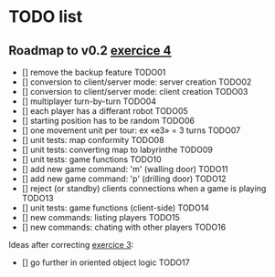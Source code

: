 # TODO list

## Roadmap to v0.2 [exercice 4](https://openclassrooms.com/courses/apprenez-a-programmer-en-python/exercises/181)

- [] remove the backup feature TODO01
- [] conversion to client/server mode: server creation TODO02
- [] conversion to client/server mode: client creation TODO03
- [] multiplayer turn-by-turn TODO04
- [] each player has a differant robot TODO05
- [] starting position has to be random TODO06
- [] one movement unit per tour: ex «e3» = 3 turns TODO07
- [] unit tests: map conformity TODO08
- [] unit tests: converting map to labyrinthe TODO09
- [] unit tests: game functions TODO10
- [] add new game command: 'm' (walling door) TODO11
- [] add new game command: 'p' (drilling door) TODO12
- [] reject (or standby) clients connections when a game is playing TODO13
- [] unit tests: game functions (client-side) TODO14
- [] new commands: listing players TODO15
- [] new commands: chating with other players TODO16

Ideas after correcting [exercice 3](https://openclassrooms.com/courses/apprenez-a-programmer-en-python/exercises/180):

- [] go further in oriented object logic TODO17
